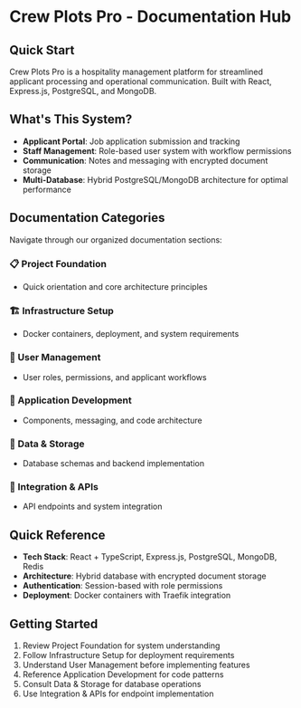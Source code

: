 # Crew Plots Pro - Documentation Hub

## Quick Start
Crew Plots Pro is a hospitality management platform for streamlined applicant processing and operational communication. Built with React, Express.js, PostgreSQL, and MongoDB.

## What's This System?
- **Applicant Portal**: Job application submission and tracking
- **Staff Management**: Role-based user system with workflow permissions  
- **Communication**: Notes and messaging with encrypted document storage
- **Multi-Database**: Hybrid PostgreSQL/MongoDB architecture for optimal performance

## Documentation Categories
Navigate through our organized documentation sections:

### 📋 Project Foundation
- Quick orientation and core architecture principles

### 🏗️ Infrastructure Setup  
- Docker containers, deployment, and system requirements

### 👥 User Management
- User roles, permissions, and applicant workflows

### 🔧 Application Development
- Components, messaging, and code architecture

### 💾 Data & Storage
- Database schemas and backend implementation

### 🔌 Integration & APIs
- API endpoints and system integration

## Quick Reference
- **Tech Stack**: React + TypeScript, Express.js, PostgreSQL, MongoDB, Redis
- **Architecture**: Hybrid database with encrypted document storage
- **Authentication**: Session-based with role permissions
- **Deployment**: Docker containers with Traefik integration

## Getting Started
1. Review Project Foundation for system understanding
2. Follow Infrastructure Setup for deployment requirements  
3. Understand User Management before implementing features
4. Reference Application Development for code patterns
5. Consult Data & Storage for database operations
6. Use Integration & APIs for endpoint implementation